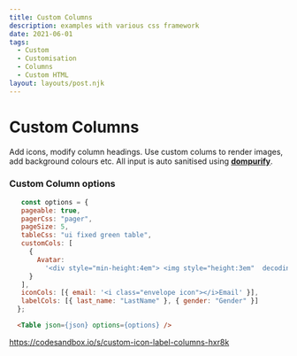 ```yaml
---
title: Custom Columns
description: examples with various css framework
date: 2021-06-01
tags:
  - Custom 
  - Customisation
  - Columns 
  - Custom HTML
layout: layouts/post.njk
---
```

# Custom Columns

 Add icons, modify column headings. Use custom colums to render images, add background colours etc. All input is auto sanitised using <strong>[dompurify](https://github.com/cure53/DOMPurify)</strong>. 

### Custom Column options
 ```js
    const options = {
    pageable: true,
    pagerCss: "pager",
    pageSize: 5,
    tableCss: "ui fixed green table",
    customCols: [
      {
        Avatar:
          '<div style="min-height:4em"> <img style="height:3em"  decoding="async" src=${Avatar}></img></div'
      }
    ],
    iconCols: [{ email: '<i class="envelope icon"></i>Email' }],
    labelCols: [{ last_name: "LastName" }, { gender: "Gender" }]
   };
```
```html
  <Table json={json} options={options} />
```
https://codesandbox.io/s/custom-icon-label-columns-hxr8k
